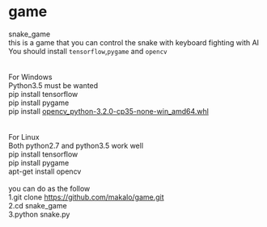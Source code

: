 # game
snake_game</br>
this is a game that you can control the snake with keyboard fighting with AI</br>
You should install `tensorflow`,`pygame` and `opencv`</br>
</br>   
For Windows</br>
Python3.5 must be wanted</br>
pip install tensorflow</br>
pip install pygame</br>
pip install [opencv_python-3.2.0-cp35-none-win_amd64.whl](http://download.csdn.net/download/guicai1647855685/9852479)</br>
</br>   
For Linux</br>
Both python2.7 and python3.5 work well</br>
pip install tensorflow</br>
pip install pygame</br>
apt-get install opencv</br>
</br>
you can do as the follow</br>
1.git clone https://github.com/makalo/game.git</br>
2.cd snake_game</br>
3.python snake.py</br>
